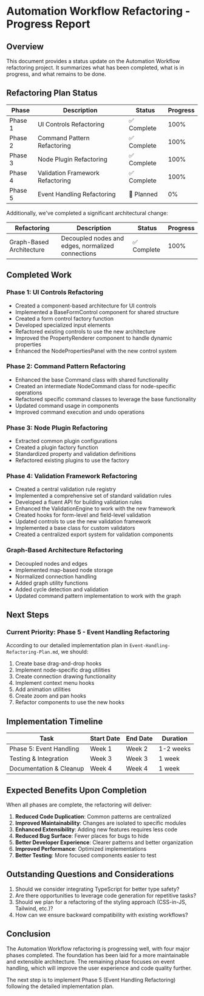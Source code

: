 # Automation Workflow Refactoring - Progress Report

## Overview

This document provides a status update on the Automation Workflow refactoring project. It summarizes what has been completed, what is in progress, and what remains to be done.

## Refactoring Plan Status

| Phase | Description | Status | Progress |
|-------|-------------|--------|----------|
| Phase 1 | UI Controls Refactoring | ✅ Complete | 100% |
| Phase 2 | Command Pattern Refactoring | ✅ Complete | 100% |
| Phase 3 | Node Plugin Refactoring | ✅ Complete | 100% |
| Phase 4 | Validation Framework Refactoring | ✅ Complete | 100% |
| Phase 5 | Event Handling Refactoring | 🔄 Planned | 0% |

Additionally, we've completed a significant architectural change:

| Refactoring | Description | Status | Progress |
|-------------|-------------|--------|----------|
| Graph-Based Architecture | Decoupled nodes and edges, normalized connections | ✅ Complete | 100% |

## Completed Work

### Phase 1: UI Controls Refactoring

- Created a component-based architecture for UI controls
- Implemented a BaseFormControl component for shared structure
- Created a form control factory function
- Developed specialized input elements
- Refactored existing controls to use the new architecture
- Improved the PropertyRenderer component to handle dynamic properties
- Enhanced the NodePropertiesPanel with the new control system

### Phase 2: Command Pattern Refactoring

- Enhanced the base Command class with shared functionality
- Created an intermediate NodeCommand class for node-specific operations
- Refactored specific command classes to leverage the base functionality
- Updated command usage in components
- Improved command execution and undo operations

### Phase 3: Node Plugin Refactoring

- Extracted common plugin configurations
- Created a plugin factory function
- Standardized property and validation definitions
- Refactored existing plugins to use the factory

### Phase 4: Validation Framework Refactoring

- Created a central validation rule registry
- Implemented a comprehensive set of standard validation rules
- Developed a fluent API for building validation rules
- Enhanced the ValidationEngine to work with the new framework
- Created hooks for form-level and field-level validation
- Updated controls to use the new validation framework
- Implemented a base class for custom validators
- Created a centralized export system for validation components

### Graph-Based Architecture Refactoring

- Decoupled nodes and edges
- Implemented map-based node storage
- Normalized connection handling
- Added graph utility functions
- Added cycle detection and validation
- Updated command pattern implementation to work with the graph

## Next Steps

### Current Priority: Phase 5 - Event Handling Refactoring

According to our detailed implementation plan in `Event-Handling-Refactoring-Plan.md`, we should:

1. Create base drag-and-drop hooks
2. Implement node-specific drag utilities
3. Create connection drawing functionality
4. Implement context menu hooks
5. Add animation utilities
6. Create zoom and pan hooks
7. Refactor components to use the new hooks

## Implementation Timeline

| Task | Start Date | End Date | Duration |
|------|------------|----------|----------|
| Phase 5: Event Handling | Week 1 | Week 2 | 1-2 weeks |
| Testing & Integration | Week 3 | Week 3 | 1 week |
| Documentation & Cleanup | Week 4 | Week 4 | 1 week |

## Expected Benefits Upon Completion

When all phases are complete, the refactoring will deliver:

1. **Reduced Code Duplication**: Common patterns are centralized
2. **Improved Maintainability**: Changes are isolated to specific modules
3. **Enhanced Extensibility**: Adding new features requires less code
4. **Reduced Bug Surface**: Fewer places for bugs to hide
5. **Better Developer Experience**: Clearer patterns and better organization
6. **Improved Performance**: Optimized implementations
7. **Better Testing**: More focused components easier to test

## Outstanding Questions and Considerations

1. Should we consider integrating TypeScript for better type safety?
2. Are there opportunities to leverage code generation for repetitive tasks?
3. Should we plan for a refactoring of the styling approach (CSS-in-JS, Tailwind, etc.)?
4. How can we ensure backward compatibility with existing workflows?

## Conclusion

The Automation Workflow refactoring is progressing well, with four major phases completed. The foundation has been laid for a more maintainable and extensible architecture. The remaining phase focuses on event handling, which will improve the user experience and code quality further.

The next step is to implement Phase 5 (Event Handling Refactoring) following the detailed implementation plan.